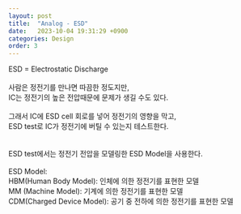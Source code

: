 ```yaml
---
layout: post
title:  "Analog - ESD"
date:   2023-10-04 19:31:29 +0900
categories: Design
order: 3
---
```


ESD = Electrostatic Discharge<br>
<br>
사람은 정전기를 만나면 따끔한 정도지만,<br>
IC는 정전기의 높은 전압때문에 문제가 생길 수도 있다.<br>
<br>
그래서 IC에 ESD cell 회로를 넣어 정전기의 영향을 막고,<br>
ESD test로 IC가 정전기에 버틸 수 있는지 테스트한다.<br>
<br>
<br>
ESD test에서는 정전기 전압을 모델링한 ESD Model을 사용한다.<br>
<br>
ESD Model:<br>
HBM(Human Body Model): 인체에 의한 정전기를 표현한 모델<br>
MM (Machine Model): 기계에 의한 정전기를 표현한 모델<br>
CDM(Charged Device Model): 공기 중 전하에 의한 정전기를 표현한 모델<br>
<br>
